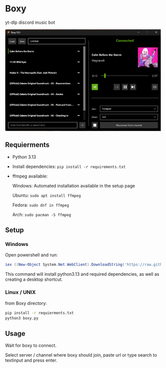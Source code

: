 # Boxy
yt-dlp discord music bot

![image](.assets/screenshot.png)
## Requierments

- Python 3.13
- Install dependencies: `pip install -r requirements.txt`
- ffmpeg available:
  
  Windows: Automated installation available in the setup page

  Ubuntu: `sudo apt install ffmpeg`

  Fedora: `sudo dnf in ffmpeg`

  Arch: `sudo pacman -S ffmpeg`

## Setup

### Windows

Open powershell and run:

```powershell
iex ((New-Object System.Net.WebClient).DownloadString('https://raw.githubusercontent.com/Odizinne/Boxy/refs/heads/main/boxy_setup.ps1'))
```

This command will install python3.13 and required dependencies, as well as creating a desktop shortcut.

### Linux / UNIX

from Boxy directory:

```bash
pip install -r requierments.txt
python3 boxy.py
```

## Usage 

Wait for boxy to connect.

Select server / channel where boxy should join, paste url or type search to textinput and press enter.
